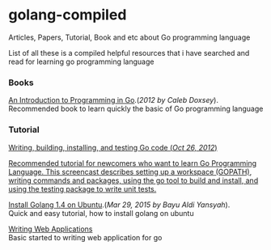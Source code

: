 # golang-compiled
Articles, Papers, Tutorial, Book and etc about Go programming language

List of all these is a compiled helpful resources that i have searched and read for learning go programming language

<h3>Books</h3>

<a href="http://www.golang-book.com/">An Introduction to Programming in Go</a>.(<em>2012 by Caleb Doxsey</em>). <br>
Recommended book to learn quickly the basic of Go programming language


<h3> Tutorial </h3>

<a href="https://www.youtube.com/watch?v=XCsL89YtqCs"> Writing, building, installing, and testing Go code (<em>Oct 26, 2012</em>) <br>

Recommended tutorial for newcomers who want to learn Go Programming Language. This screencast describes setting up a workspace (GOPATH), writing commands and packages, using the go tool to build and install, and using the testing package to write unit tests.

<a href="https://ubuntu.kertaskampus.com/install-golang-1.4-on-ubuntu/">Install Golang 1.4 on Ubuntu</a>.(<em>Mar 29, 2015 by Bayu Aldi Yansyah</em>).<br>
Quick and easy tutorial, how to install golang on ubuntu 

<a href="https://golang.org/doc/articles/wiki/">Writing Web Applications</a> <br>
Basic started to writing web application for go
